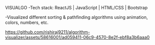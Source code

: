 VISUALGO
-Tech stack: ReactJS | JavaScript | HTML/CSS | Bootstrap

-Visualized different sorting & pathfinding algorithms using animation, colors, numbers, etc.



https://github.com/rishiraj9211/algorithm-visualizer/assets/58616001/ad059411-06c9-4570-8e2f-ebf8a3b6aaa0


